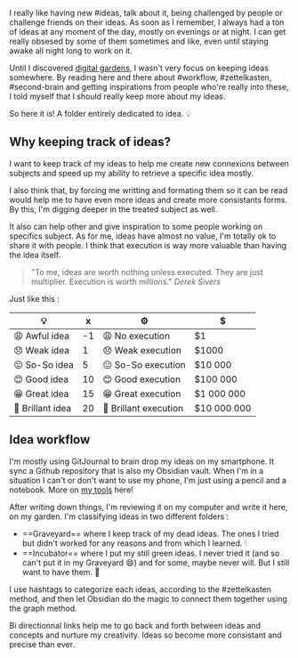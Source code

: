 I really like having new #ideas, talk about it, being challenged by people or challenge friends on their ideas. As soon as I remember, I always had a ton of ideas at any moment of the day, mostly on evenings or at night. I can get really obsesed by some of them sometimes and like, even until staying awake all night long to work on it. 

Until I discovered [digital gardens](Digital%20garden.md), I wasn't very focus on keeping ideas somewhere. By reading here and there about #workflow, #zettelkasten, #second-brain and getting inspirations from people who're really into these, I told myself that I should really keep more about my ideas. 

So here it is! A folder entirely dedicated to idea. 💡

## Why keeping track of ideas?
I want to keep track of my ideas to help me create new connexions between subjects and speed up my ability to retrieve a specific idea mostly. 

I also think that, by forcing me writting and formating them so it can be read would help me to have even more ideas and create more consistants forms. By this, I'm digging deeper in the treated subject as well. 

It also can help other and give inspiration to some people working on specifics subject. As for me, ideas have almost no value, I'm totally ok to share it with people. I think that execution is way more valuable than having the idea itself.

> "To me, ideas are worth nothing unless executed. They are just multiplier. Execution is worth millions." *Derek Sivers*

Just like this :

| 💡                | x   | ⚙️                     | $           |
| ----------------- | --- | ---------------------- | ----------- |
| 😩  Awful idea    | -1  | 😩  No execution       | $1          |
| 😞  Weak idea     | 1   | 😞  Weak execution     | $1000       |
| 😐  So-So idea    | 5   | 😐  So-So execution    | $10 000     |
| 😊  Good idea     | 10  | 😊  Good execution     | $100 000    |
| 😁  Great idea    | 15  | 😁  Great execution    | $1 000 000  |
| 💫  Brillant idea | 20  | 💫  Brillant execution | $10 000 000 |


## Idea workflow

I'm mostly using GitJournal to brain drop my ideas on my smartphone. It sync a Github repository that is also my Obsidian vault. When I'm in a situation I can't or don't want to use my phone, I'm just using a pencil and a notebook. More on [my tools](My%20tools.md) here!

After writing down things, I'm reviewing it on my computer and write it here, on my garden. I'm classifying ideas in two different folders :
- ==Graveyard== where I keep track of my dead ideas. The ones I tried but didn't worked for any reasons and from which I learned. 🕯 
- ==Incubator== where I put my still green ideas. I never tried it (and so can't put it in my Graveyard 😄) and for some, maybe never will. But I still want to have them. 🌱

I use hashtags to categorize each ideas, according to the #zettelkasten method, and then let Obsidian do the magic to connect them together using the graph method. 

Bi directionnal links help me to go back and forth between ideas and concepts and nurture my creativity. Ideas so become more consistant and precise than ever. 
